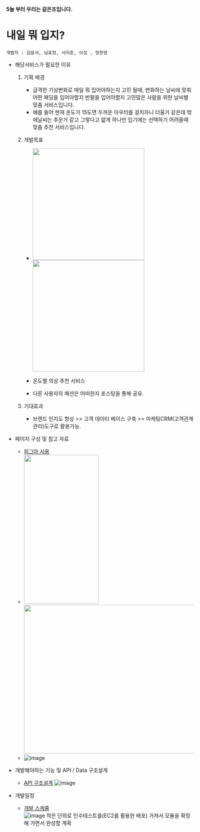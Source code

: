 #### 5늘 부터 우리는 같은조입니다.
# 내일 뭐 입지?
    개발자 : 김윤서, 남효정, 서지훈, 이성 , 정현영
* 해당서비스가 필요한 이유    
    1. 기획 배경
        - 급격한 기상변화로 매일 뭐 입어야하는지 고민 될때, 변화하는 날씨에 맞춰 어떤 패딩을 입어야할지 반팔을 입어야할지 고민많은 사람을 위한 날씨별 맞춤 서비스입니다.
        - 예를 들어 현재 온도가 15도면 두꺼운 아우터를 걸치자니 더울거 같은데 밖에날씨는 추운거 같고 그렇다고 얇게 하나만 입기에는 선택하기 어려울때 맞춤 추천 서비스입니다.
        

    2. 개발목표
       - <img src="https://user-images.githubusercontent.com/83229401/157147294-92762f24-dc40-41d1-b269-f5000f062ebe.png" width="300" height="300"></img> <img src="https://user-images.githubusercontent.com/83229401/157148167-1799ced7-8899-4c3f-8060-6e9e8a8c0823.png" width="300" height="300"></img> 
       - 온도별 의상 추천 서비스 
             
       - 다른 사용자의 패션은 어떠한지 포스팅을 통해 공유.

    3. 기대효과
       - 브랜드 인지도 향상 >> 고객 데이터 베이스 구축 >> 마케팅CRM(고객관계관리)도구로 활용가능.
* 페이지 구성 및 참고 자료
    - [피그마 사용](https://www.figma.com/file/HjZozkk7e49ip7vzAALCdc/%EB%82%B4%EC%9D%BC-%EB%AD%90-%EC%9E%85%EC%A7%80%3F?node-id=0%3A1)
    - <img src="https://user-images.githubusercontent.com/83229401/157348695-19cecceb-9232-4e78-ae72-8ffb8b0c744c.png" width = "200" height="400"></img> <img src="https://user-images.githubusercontent.com/83229401/157349996-acd4c1fd-329a-4a51-b0a4-fead1d98fd12.png" width = "600" height="400"></img>
    - ![image](https://user-images.githubusercontent.com/83229401/162771669-73f6f990-5c94-455d-bf7d-fd89dc8c4cef.png)

   
* 개발해야하는 기능 및 API / Data 구조설계
    - [API 구조설계](https://www.notion.so/API-f06d993e00d4487c833f6c39d4d4467d)
    ![image](https://user-images.githubusercontent.com/83229401/157353944-c27143bd-3495-47ae-a35c-b9a8212d5469.png) 

   
* 개발일정
    - [개발 스케줄](https://www.notion.so/f8d85f5e55f44fefb9c7d04f0f89fc35?v=14c5de60f21a4d90b6aec3c45426c0bd)    
    ![image](https://user-images.githubusercontent.com/83229401/157354086-cedf6f95-89e1-4f09-a7af-e89dd3c4a49e.png)
    작은 단위로 인수테스트를(EC2를 활용한 배포) 거쳐서 모듈을 확장해 가면서 완성할 계획
    
